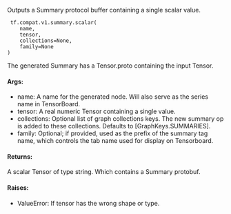 Outputs a Summary protocol buffer containing a single scalar value.

```
 tf.compat.v1.summary.scalar(
    name,
    tensor,
    collections=None,
    family=None
)
```
The generated Summary has a Tensor.proto containing the input Tensor.
#### Args:
- name: A name for the generated node. Will also serve as the series name in TensorBoard.
- tensor: A real numeric Tensor containing a single value.
- collections: Optional list of graph collections keys. The new summary op is added to these collections. Defaults to [GraphKeys.SUMMARIES].
- family: Optional; if provided, used as the prefix of the summary tag name, which controls the tab name used for display on Tensorboard.
#### Returns:
A scalar Tensor of type string. Which contains a Summary protobuf.
#### Raises:
- ValueError: If tensor has the wrong shape or type.
